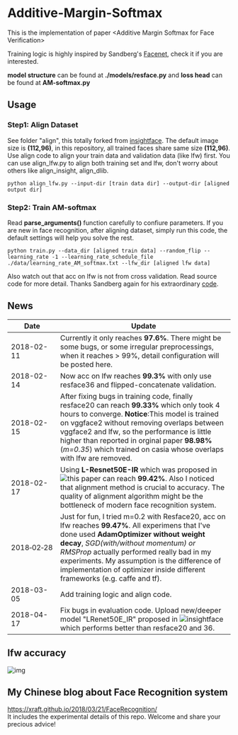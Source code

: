 # Additive-Margin-Softmax
This is the implementation of paper &lt;Additive Margin Softmax for Face Verification>

Training logic is highly inspired by Sandberg's [Facenet](https://github.com/davidsandberg/facenet), check it if you are interested.

**model structure** can be found at **./models/resface.py** 
and 
**loss head** can be found at **AM-softmax.py**

## Usage
### Step1: Align Dataset
See folder "align", this totally forked from [insightface](https://github.com/deepinsight/insightface/tree/master/src/align). The default image size is **(112,96)**, in this repository, all trained faces share same size **(112,96)**. Use align code to align your train data and validation data (like lfw) first. You can use align_lfw.py to align both training set and lfw, don't worry about others like align_insight, align_dlib.
```
python align_lfw.py --input-dir [train data dir] --output-dir [aligned output dir]
```


### Step2: Train AM-softmax
Read **parse_arguments()** function carefully to confiure parameters. If you are new in face recognition, after aligning dataset, simply run this code, the default settings will help you solve the rest.
```
python train.py --data_dir [aligned train data] --random_flip --learning_rate -1 --learning_rate_schedule_file ./data/learning_rate_AM_softmax.txt --lfw_dir [aligned lfw data]
```
Also watch out that acc on lfw is not from cross validation. Read source code for more detail. Thanks Sandberg again for his extraordinary [code](https://github.com/davidsandberg/facenet).

## News
| Date     | Update |
|----------|--------|
| 2018-02-11 | Currently it only reaches **97.6%**. There might be some bugs, or some irregular preprocessings, when it reaches > 99%, detail configuration will be posted here. |
| 2018-02-14 | Now acc on lfw reaches **99.3%** with only use resface36 and flipped-concatenate validation. |
| 2018-02-15 | After fixing bugs in training code, finally resface20 can reach **99.33%** which only took 4 hours to converge. **Notice**:This model is trained on vggface2 without removing overlaps between vggface2 and lfw, so the performance is little higher than reported in orginal paper **98.98%**(*m=0.35*) which trained on casia whose overlaps with lfw are removed.|
| 2018-02-17 | Using **L-Resnet50E-IR** which was proposed in ![this paper](https://arxiv.org/abs/1801.07698) can reach **99.42%**. Also I noticed that alignment method is crucial to accuracy. The quality of alignment algorithm might be the bottleneck of modern face recognition system.|
| 2018&#8209;02&#8209;28 | Just for fun, I tried m=0.2 with Resface20, acc on lfw reaches **99.47%**. All experimens that I've done used **AdamOptimizer without weight decay**, *SGD(with/without momentum) or RMSProp* actually performed really bad in my experiments. My assumption is the difference of implementation of optimizer inside different frameworks (e.g. caffe and tf). |
| 2018-03-05 | Add training logic and align code.|
| 2018-04-17 | Fix bugs in evaluation code. Upload new/deeper model "LRenet50E_IR" proposed in ![insightface](https://arxiv.org/abs/1801.07698) which performs better than resface20 and 36.|
## lfw accuracy
![img](./tfboard/lfw_acc.png)

## My Chinese blog about Face Recognition system
https://xraft.github.io/2018/03/21/FaceRecognition/  
It includes the experimental details of this repo. Welcome and share your precious advice!

